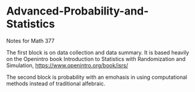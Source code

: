 # Advanced-Probability-and-Statistics
 Notes for Math 377

The first block is on data collection and data summary. It is based heavily on the Openintro book Introduction to Statistics with Randomization and Simulation, https://www.openintro.org/book/isrs/

The second block is probability with an emohasis in using computational methods instead of traditional alfebraic.
